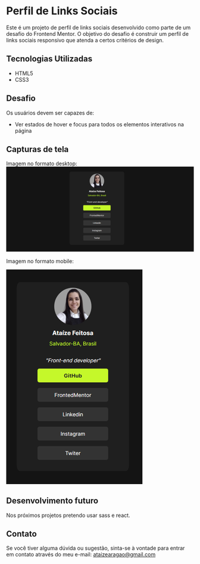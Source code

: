 # Perfil de Links Sociais

Este é um projeto de perfil de links sociais desenvolvido como parte de um desafio do Frontend Mentor. O objetivo do desafio é construir um perfil de links sociais responsivo que atenda a certos critérios de design.

## Tecnologias Utilizadas

- HTML5
- CSS3

## Desafio

Os usuários devem ser capazes de:

- Ver estados de hover e focus para todos os elementos interativos na página

## Capturas de tela

Imagem no formato desktop:
![ Imagem Desktop ](design/captura-de-tela-desktop.png)

Imagem no formato mobile:

![ Imagem Mobile ](design/captura-de-tela-mobile.png)

## Desenvolvimento futuro

Nos próximos projetos pretendo usar sass e react.

## Contato

Se você tiver alguma dúvida ou sugestão, sinta-se à vontade para entrar em contato através do meu e-mail: ataizearagao@gmail.com
